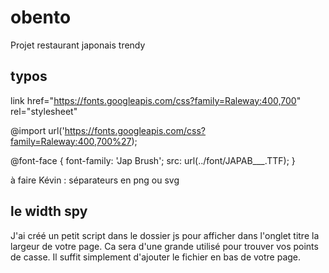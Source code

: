 # obento
Projet restaurant japonais trendy

## typos
link href="https://fonts.googleapis.com/css?family=Raleway:400,700" rel="stylesheet"

@import url('https://fonts.googleapis.com/css?family=Raleway:400,700%27);


@font-face {
    font-family: 'Jap Brush';
    src: url(../font/JAPAB___.TTF);
}

à faire Kévin :
séparateurs en png ou svg

## le width spy
J'ai créé un petit script dans le dossier js pour afficher dans l'onglet titre la largeur de votre page. Ca sera d'une grande utilisé pour trouver vos points de casse. Il suffit simplement d'ajouter le fichier en bas de votre page.